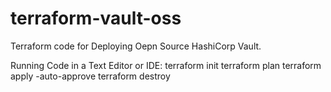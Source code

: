 # terraform-vault-oss
Terraform code for Deploying Oepn Source HashiCorp Vault.

Running Code in a Text Editor or IDE:
  terraform init
  terraform plan
  terraform apply -auto-approve
  terraform destroy
